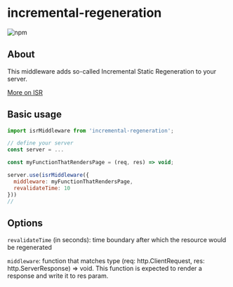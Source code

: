 # incremental-regeneration

![npm](https://img.shields.io/npm/v/incremental-regeneration?color=green&logo=npm)

## About

This middleware adds so-called Incremental Static Regeneration to your server.

[More on ISR](https://www.netlify.com/blog/2021/03/08/incremental-static-regeneration-its-benefits-and-its-flaws/)

## Basic usage

```js
import isrMiddleware from 'incremental-regeneration';

// define your server
const server = ...

const myFunctionThatRendersPage = (req, res) => void;

server.use(isrMiddleware({
  middleware: myFunctionThatRendersPage,
  revalidateTime: 10
}))
//
```

## Options

`revalidateTime` (in seconds): time boundary after which the resource would be regenerated

`middleware`: function that matches type (req: http.ClientRequest, res: http.ServerResponse) => void. This function is expected to render a response and write it to res param.
